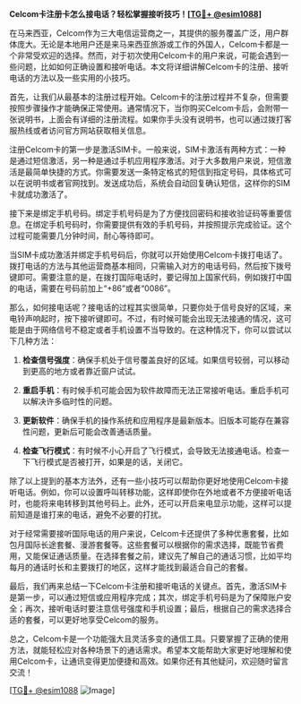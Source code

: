 **Celcom卡注册卡怎么接电话？轻松掌握接听技巧！[[TG💪+ @esim1088](https://t.me/s/esim1088)]**

在马来西亚，Celcom作为三大电信运营商之一，其提供的服务覆盖广泛，用户群体庞大。无论是本地用户还是来马来西亚旅游或工作的外国人，Celcom卡都是一个非常受欢迎的选择。然而，对于初次使用Celcom卡的用户来说，可能会遇到一些问题，比如如何正确设置和接听电话。本文将详细讲解Celcom卡的注册、接听电话的方法以及一些实用的小技巧。

首先，让我们从最基本的注册过程开始。Celcom卡的注册过程并不复杂，但需要按照步骤操作才能确保正常使用。通常情况下，当你购买Celcom卡后，会附带一张说明书，上面会有详细的注册流程。如果你手头没有说明书，也可以通过拨打客服热线或者访问官方网站获取相关信息。

注册Celcom卡的第一步是激活SIM卡。一般来说，SIM卡激活有两种方式：一种是通过短信激活，另一种是通过手机应用程序激活。对于大多数用户来说，短信激活是最简单快捷的方式。你需要发送一条特定格式的短信到指定号码，具体格式可以在说明书或者官网找到。发送成功后，系统会自动回复确认短信，这样你的SIM卡就成功激活了。

接下来是绑定手机号码。绑定手机号码是为了方便找回密码和接收验证码等重要信息。在绑定手机号码时，你需要提供有效的手机号码，并按照提示完成验证。这个过程可能需要几分钟时间，耐心等待即可。

当SIM卡成功激活并绑定手机号码后，你就可以开始使用Celcom卡拨打电话了。拨打电话的方法与其他运营商基本相同，只需输入对方的电话号码，然后按下拨号键即可。需要注意的是，在拨打国际电话时，要记得加上国家代码，例如拨打中国的电话，需要在号码前加上“+86”或者“0086”。

那么，如何接电话呢？接电话的过程其实很简单，只要你处于信号良好的区域，来电铃声响起时，按下接听键即可。不过，有时候可能会出现无法接通的情况，这可能是由于网络信号不稳定或者手机设置不当导致的。在这种情况下，你可以尝试以下几种方法：

1. **检查信号强度**：确保手机处于信号覆盖良好的区域。如果信号较弱，可以移动到更高的地方或者靠近窗户试试。
   
2. **重启手机**：有时候手机可能会因为软件故障而无法正常接听电话。重启手机可以解决许多临时性的问题。

3. **更新软件**：确保手机的操作系统和应用程序是最新版本。旧版本可能存在兼容性问题，更新后可能会改善通话质量。

4. **检查飞行模式**：有时候不小心开启了飞行模式，会导致无法接通电话。检查一下飞行模式是否被打开，如果是的话，关闭它。

除了以上提到的基本方法外，还有一些小技巧可以帮助你更好地使用Celcom卡接听电话。例如，你可以设置呼叫转移功能，这样即使你在外地或者不方便接听电话时，也能将来电转移到其他号码上。此外，还可以开启来电显示功能，这样可以提前知道是谁打来的电话，避免不必要的打扰。

对于经常需要接听国际电话的用户来说，Celcom卡还提供了多种优惠套餐，比如包月国际长途套餐、漫游套餐等。这些套餐可以根据你的需求选择，既能节省费用，又能保证通话质量。在选择套餐之前，建议先了解自己的通话习惯，比如平均每月的通话时长和主要拨打的地区，这样才能找到最适合自己的套餐。

最后，我们再来总结一下Celcom卡注册和接听电话的关键点。首先，激活SIM卡是第一步，可以通过短信或应用程序完成；其次，绑定手机号码是为了保障账户安全；再次，接听电话时要注意信号强度和手机设置；最后，根据自己的需求选择合适的套餐，可以更好地享受Celcom的服务。

总之，Celcom卡是一个功能强大且灵活多变的通信工具。只要掌握了正确的使用方法，就能轻松应对各种场景下的通话需求。希望本文能帮助大家更好地理解和使用Celcom卡，让通讯变得更加便捷和高效。如果你还有其他疑问，欢迎随时留言交流！

[[TG💪+ @esim1088](https://t.me/s/esim1088) ![Image](https://i.postimg.cc/4NQfJmqS/Snipaste-2025-05-13-00-14-12.png)]